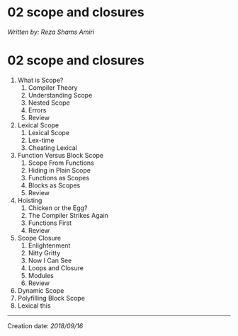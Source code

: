 # 02 scope and closures
_Written by: Reza Shams Amiri_
# 02 scope and closures

1. What is Scope?
    1. Compiler Theory
    2. Understanding Scope
    3. Nested Scope
    4. Errors
    5. Review
2. Lexical Scope
    1. Lexical Scope
    2. Lex-time
    3. Cheating Lexical
3. Function Versus Block Scope
    1. Scope From Functions
    2. Hiding in Plain Scope
    3. Functions as Scopes
    4. Blocks as Scopes
    5. Review
4. Hoisting
    1. Chicken or the Egg?
    2. The Compiler Strikes Again
    3. Functions First
    4. Review
5. Scope Closure
    1. Enlightenment
    2. Nitty Gritty
    3. Now I Can See
    4. Loops and Closure
    5. Modules
    6. Review
6. Dynamic Scope
7. Polyfilling Block Scope
8. Lexical this

* * *
Creation date: _2018/09/16_
